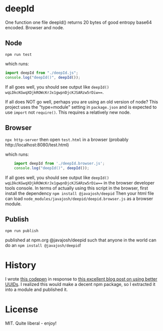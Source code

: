# deepId
One function one file deepId() returns 20 bytes of good entropy base64 encoded. Browser and node.

## Node
`npm run test`

which runs:
```js
import deepId from "./deepId.js";
console.log("deepId()", deepId());
```
If all goes well, you should see output like `deepId() wqLDkcKGwqXDjkROWcKrJx1gwpnDjcKJSARzw5rDiw==`.

If all does NOT go well, perhaps you are using an old version of node? 
This project uses the "type=module" setting in `package.json` and is expected to use `import` not `require()`.
This requires a relatively new node.

## Browser
`npx http-server` then open `test.html` in a browser (probably http://localhost:8080/test.html)

which runs:
```js
    import deepId from './deepId.browser.js';
    console.log("deepId()", deepId());
```
If all goes well, you should see output like `deepId() wqLDkcKGwqXDjkROWcKrJx1gwpnDjcKJSARzw5rDiw==` in the browser developer tools console. 
In terms of actually using this script in the browser, first install the dependency `npm install @javajosh/deepid` 
Then your html file can load `node_modules/javajosh/deepid/deepid.browser.js` as a browser module.

## Publish
`npm run publish`

published at npm.org @javajosh/deepid such that anyone in the world can do an `npm install @javajosh/deepid`!


# History
I wrote [this codepen](https://codepen.io/javajosh/pen/BaVrBMb?editors=0010) in response to [this excellent blog post on using better UUIDs](https://neilmadden.blog/2018/08/30/moving-away-from-uuids/). I realized this would make a decent npm package, so I extracted it into a module and published it.

# License

MIT. Quite liberal - enjoy!